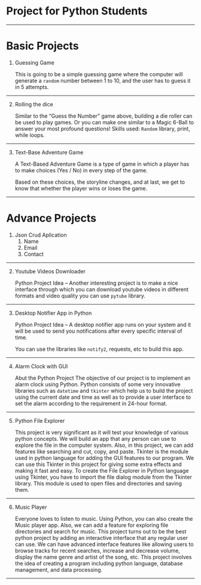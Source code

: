 # Project for Python Students

---
# Basic Projects

1. Guessing Game

    This is going to be a simple guessing game where the computer will generate a `random` number between 1 to 10, and the user has to guess it in 5 attempts.

---
2. Rolling the dice

    Similar to the “Guess the Number” game above, building a die roller can be used to play games. Or you can make one similar to a Magic 6-Ball to answer your most profound questions! Skills used: `Random` library, print, while loops.

---
3. Text-Base Adventure Game

    A Text-Based Adventure Game is a type of game in which a player has to make choices (Yes / No) in every step of the game.

    Based on these choices, the storyline changes, and at last, we get to know that whether the player wins or loses the game.

---
# Advance Projects


1. Json Crud Aplication
   1. Name
   2. Email
   3. Contact

---

2. Youtube Videos Downloader

   Python Project Idea – Another interesting project is to make a nice interface through which you can download youtube videos in different formats and video quality you can use `pytube` library.

---

3. Desktop Notifier App in Python

   Python Project Idea – A desktop notifier app runs on your system and it will be used to send you notifications after every specific interval of time.

   You can use the libraries like `notify2`, requests, etc to build this app.

---

4. Alarm Clock with GUI

    Abut the Python Project
The objective of our project is to implement an alarm clock using Python. Python consists of some very innovative libraries such as `datetime` and `tkinter` which help us to build the project using the current date and time as well as to provide a user interface to set the alarm according to the requirement in 24-hour format.

---

5. Python File Explorer

   This project is very significant as it will test your knowledge of various python concepts. We will build an app that any person can use to explore the file in the computer system. Also, in this project, we can add features like searching and cut, copy, and paste. Tkinter is the module used in python language for adding the GUI features to our program. We can use this Tkinter in this project for giving some extra effects and making it fast and easy. To create the File Explorer in Python language using Tkinter, you have to import the file dialog module from the Tkinter library. This module is used to open files and directories and saving them.  

---
6. Music Player

   Everyone loves to listen to music. Using Python, you can also create the Music player app. Also, we can add a feature for exploring file directories and search for music. This project turns out to be the best python project by adding an interactive interface that any regular user can use. We can have advanced interface features like allowing users to browse tracks for recent searches, increase and decrease volume, display the name genre and artist of the song, etc. This project involves the idea of creating a program including python language, database management, and data processing. 

---
